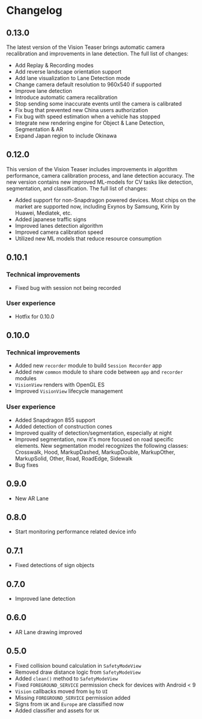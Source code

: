 # Changelog

## 0.13.0

The latest version of the Vision Teaser brings automatic camera recalibration and improvements in lane detection. The full list of changes:

- Add Replay & Recording modes 
- Add reverse landscape orientation support
- Add lane visualization to Lane Detection mode
- Change camera default resolution to 960x540 if supported
- Improve lane detection
- Introduce automatic camera recalibration
- Stop sending some inaccurate events until the camera is calibrated
- Fix bug that prevented new China users authorization
- Fix bug with speed estimation when a vehicle has stopped
- Integrate new rendering engine for Object & Lane Detection, Segmentation & AR
- Expand Japan region to include Okinawa

## 0.12.0
This version of the Vision Teaser includes improvements in algorithm performance, camera calibration process, 
and lane detection accuracy. 
The new version contains new improved ML-models for CV tasks like detection, segmentation, and classification. 
The full list of changes:

- Added support for non-Snapdragon powered devices. Most chips on the market are supported now,
including Exynos by Samsung, Kirin by Huawei, Mediatek, etc.
- Added japanese traffic signs 
- Improved lanes detection algorithm
- Improved camera calibration speed
- Utilized new ML models that reduce resource consumption

## 0.10.1

### Technical improvements

- Fixed bug with session not being recorded

### User experience

- Hotfix for 0.10.0 

## 0.10.0

### Technical improvements

- Added new `recorder` module to build `Session Recorder` app
- Added new `common` module to share code between `app` and `recorder` modules
- `VisionView` renders with OpenGL ES
- Improved `VisionView` lifecycle management

### User experience

- Added Snapdragon 855 support
- Added detection of construction cones
- Improved quality of detection/segmentation, especially at night
- Improved segmentation, now it's more focused on road specific elements. New segmentation model recognizes the following classes: Crosswalk, Hood, MarkupDashed, MarkupDouble, MarkupOther, MarkupSolid, Other, Road, RoadEdge, Sidewalk
- Bug fixes

## 0.9.0

- New AR Lane

## 0.8.0

- Start monitoring performance related device info

## 0.7.1

- Fixed detections of sign objects

## 0.7.0

- Improved lane detection

## 0.6.0

- AR Lane drawing improved

## 0.5.0

- Fixed collision bound calculation in `SafetyModeView`
- Removed draw distance logic from `SafetyModeView`
- Added `clean()` method to `SafetyModeView`
- Fixed `FOREGROUND_SERVICE` permission check for devices with Android < 9
- `Vision` callbacks moved from `bg` to `UI`
- Missing `FOREGROUND_SERVICE` permission added
- Signs from `UK` and `Europe` are classified now
- Added classifier and assets for `UK`
